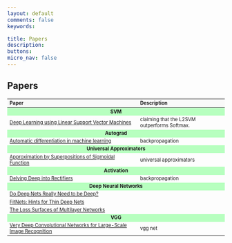 ```yaml
---
layout: default
comments: false
keywords:

title: Papers
description:
buttons:
micro_nav: false
---
```


## Papers

<table id="schedule" class="table table-bordered no-more-tables" style="width: 100%; font-size: 0.8em;">
    <colgroup>
        <col style="width: 60%;">
        <col style="width: 40%;">
    </colgroup>
    <thead class="active" style="background-color:#f9f9f9" align="left">
        <th>Paper</th>
        <th>Description</th>
    </thead>
    <tbody>
        <tr>
            <td id="" colspan="2" style="text-align:center; vertical-align:middle;background-color:#b7ffbf">
                <strong>SVM</strong>
            </td>
        </tr>
    		<tr>
            <td><a href="http://arxiv.org/abs/1306.0239">Deep Learning using Linear Support Vector Machines</a></td>
            <td>claiming that the L2SVM outperforms Softmax.</td>
        </tr>
    		<tr>
            <td id="" colspan="2" style="text-align:center; vertical-align:middle;background-color:#b7ffbf">
                <strong>Autograd</strong>
            </td>
        </tr>
    		<tr>
            <td><a href="http://arxiv.org/abs/1306.0239">Automatic differentiation in machine learning</a></td>
                <td>backpropagation</td>
            </tr>
    		<tr>
            <td id="" colspan="2" style="text-align:center; vertical-align:middle;background-color:#b7ffbf">
                <strong>Universal Approximators</strong>
            </td>
        </tr>
    		<tr>
            <td><a href="http://www.dartmouth.edu/~gvc/Cybenko_MCSS.pdf">Approximation by Superpositions of Sigmoidal Function</a></td>
            <td>universal approximators</td>
        </tr>
    		<tr>
            <td id="" colspan="2" style="text-align:center; vertical-align:middle;background-color:#b7ffbf">
                <strong>Activation</strong>
            </td>
        </tr>
    		<tr>
            <td><a href="http://arxiv.org/abs/1502.01852">Delving Deep into Rectifiers</a></td>
            <td>backpropagation</td>
        </tr>        
    		<tr>
            <td id="" colspan="2" style="text-align:center; vertical-align:middle;background-color:#b7ffbf">
                <strong>Deep Neural Networks</strong>
            </td>
        </tr>
    		<tr>
            <td><a href="http://arxiv.org/abs/1312.6184">Do Deep Nets Really Need to be Deep?</a></td>
            <td></td>
        </tr>
    		<tr>
            <td><a href="http://arxiv.org/abs/1412.6550">FitNets: Hints for Thin Deep Nets</a></td>
            <td></td>
        </tr>
        <tr>
            <td><a href="http://arxiv.org/abs/1412.0233">The Loss Surfaces of Multilayer Networks</a></td>
            <td></td>
        </tr>
        <tr>
            <td id="" colspan="2" style="text-align:center; vertical-align:middle;background-color:#b7ffbf">
                <strong>VGG</strong>
            </td>
        </tr>
        <tr>
            <td><a href="https://arxiv.org/abs/1409.1556">Very Deep Convolutional Networks for Large-Scale Image Recognition</a></td>
            <td>vgg net</td>
        </tr>
    </tbody>
</table>
